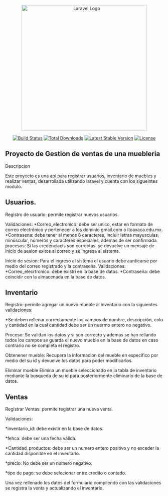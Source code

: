 <p align="center"><a href="https://laravel.com" target="_blank"><img src="https://raw.githubusercontent.com/laravel/art/master/logo-lockup/5%20SVG/2%20CMYK/1%20Full%20Color/laravel-logolockup-cmyk-red.svg" width="400" alt="Laravel Logo"></a></p>

<p align="center">
<a href="https://github.com/laravel/framework/actions"><img src="https://github.com/laravel/framework/workflows/tests/badge.svg" alt="Build Status"></a>
<a href="https://packagist.org/packages/laravel/framework"><img src="https://img.shields.io/packagist/dt/laravel/framework" alt="Total Downloads"></a>
<a href="https://packagist.org/packages/laravel/framework"><img src="https://img.shields.io/packagist/v/laravel/framework" alt="Latest Stable Version"></a>
<a href="https://packagist.org/packages/laravel/framework"><img src="https://img.shields.io/packagist/l/laravel/framework" alt="License"></a>
</p>

## Proyecto de Gestion de ventas de una muebleria

Descripcion

Este proyecto es una api para registrar usuarios, inventario de muebles y realizar ventas, desarrollada utilizando laravel y cuenta con los sigueintes modulo.

## Usuarios.
Registro de usuario: permite registrar nuevos usuarios.

Validaciones: 
    *Correo_electronico: debe ser unico, estar en formato de correo electrónico y             pertenecer a los dominio gmail.com o itoaxaca.edu.mx.
    *Contrasena: debe tener al menos 8 caracteres, incluir letras mayusculas, minúscular, números y caracteres especiales, ademas de ser confirmada.
procesos:
Si las credenciaels son correctas, se devuelve un mensaje de inicio de sesion exitos al correo y se ingresa al sistema.

Inicio de sesion: Para el ingreso al sistema el usuario debe aunticarse por medio del correo registrado y la contraseña.
Validaciones: 
*Correo_elecrtronico: debe existri en la base de datos.
*Contraseña: debe coincidir con la almacenada en la base de datos.



## Inventario

Registro: permite agregar un nuevo mueble al inventario con la siguientes validaciones:

*Se deben rellenar correctamente los campos de nombre, descripción, colo y cantidad en la cual cantidad debe ser un nuermo entero no negativo.

Proceso: Se validan los datos y si son correcto y ademas se han rellando todos los campos se guarda el nuevo mueble en la base de datos en caso contrario no se completa el registro.

Obtenener mueble: Recupera la informacion del mueble en especifico por medio del su id y devuelve los datos para poder modificarlos.

Eliminar mueble Elimina un mueble seleccionado en la tabla de inventario mediante la busqueda de su id para posteriormente eliminarlo de la base de datos.


## Ventas 

Registrar Ventas: permite registrar una nueva venta.

Validaciones:

*inventario_id: debe existir en la base de datos.

*fehca: debe ser una fecha válida.

*Cantidad_productos: debe ser un numero entero positivo y no exceder la cantidad disponible en el inventario.

*precio: No debe ser un numero negativo.

*tipo de pago: se debe selecionar entre credito o contado.

Una vez rellenado los datos del formulario compliendo con las validaciones se registra la venta y actualizando el inventario.


